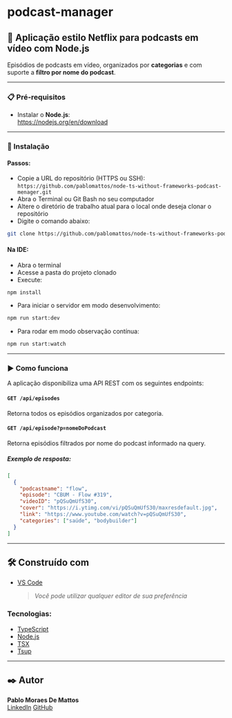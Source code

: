 # podcast-manager

## 🚀 Aplicação estilo Netflix para podcasts em vídeo com Node.js

Episódios de podcasts em vídeo, organizados por **categorias** e com suporte a **filtro por nome do podcast**.

---

### 📋 Pré-requisitos

- Instalar o **Node.js**:  
  https://nodejs.org/en/download

---

### 🔧 Instalação

#### Passos:

- Copie a URL do repositório (HTTPS ou SSH):  
  `https://github.com/pablomattos/node-ts-without-frameworks-podcast-menager.git`  
- Abra o Terminal ou Git Bash no seu computador  
- Altere o diretório de trabalho atual para o local onde deseja clonar o repositório  
- Digite o comando abaixo:

```bash
git clone https://github.com/pablomattos/node-ts-without-frameworks-podcast-menager.git
```

#### Na IDE:

- Abra o terminal
- Acesse a pasta do projeto clonado
- Execute:

```bash
npm install
```

- Para iniciar o servidor em modo desenvolvimento:

```bash
npm run start:dev
```

- Para rodar em modo observação contínua:

```bash
npm run start:watch
```

---

### ▶️ Como funciona

A aplicação disponibiliza uma API REST com os seguintes endpoints:

#### `GET /api/episodes`

Retorna todos os episódios organizados por categoria.

#### `GET /api/episode?p=nomeDoPodcast`

Retorna episódios filtrados por nome do podcast informado na query.

##### Exemplo de resposta:

```json
[
  {
    "podcastname": "flow",
    "episode": "CBUM - Flow #319",
    "videoID": "pQSuQmUfS30",
    "cover": "https://i.ytimg.com/vi/pQSuQmUfS30/maxresdefault.jpg",
    "link": "https://www.youtube.com/watch?v=pQSuQmUfS30",
    "categories": ["saúde", "bodybuilder"]
  }
]
```

---

## 🛠️ Construído com

- [VS Code](https://code.visualstudio.com/download)  
  > *Você pode utilizar qualquer editor de sua preferência*

### Tecnologias:

- [TypeScript](https://www.typescriptlang.org/)
- [Node.js](https://nodejs.org/)
- [TSX](https://github.com/esbuild-kit/tsx)
- [Tsup](https://tsup.egoist.dev/)

---

## ✒️ Autor

**Pablo Moraes De Mattos**  
[LinkedIn](https://www.linkedin.com/in/pablomoraesdemattos/)
[GitHub](https://github.com/pablomattos)